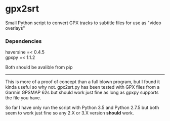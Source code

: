 # gpx2srt
Small Python script to convert GPX tracks to subtitle files for use as "video overlays"

### Dependencies
haversine =< 0.4.5  
gpxpy =< 1.1.2  

Both should be avalible from pip

-------

This is more of a proof of concept than a full blown program, but I found it kinda useful so why not.
gpx2srt.py has been tested with GPX files from a Garmin GPSMAP 62s but should work just fine as long as gpxpy supports the file you have.

So far I have only run the script with Python 3.5 and Python 2.7.5 but both seem to work just fine so any 2.X or 3.X version **should** work.
